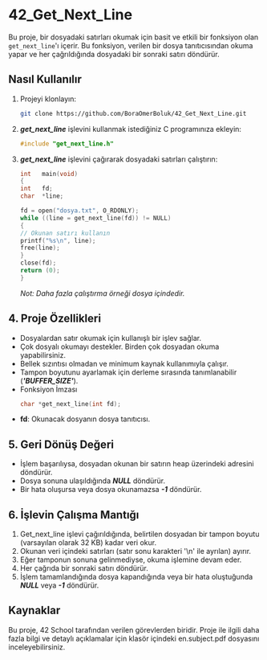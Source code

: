 # 42_Get_Next_Line

Bu proje, bir dosyadaki satırları okumak için basit ve etkili bir fonksiyon olan `get_next_line`'ı içerir. Bu fonksiyon, verilen bir dosya tanıtıcısından okuma yapar ve her çağrıldığında dosyadaki bir sonraki satırı döndürür.

## Nasıl Kullanılır

1. Projeyi klonlayın:
   ```sh
   git clone https://github.com/BoraOmerBoluk/42_Get_Next_Line.git
   ```
   
2. **_get_next_line_** işlevini kullanmak istediğiniz C programınıza ekleyin:
   ```C
   #include "get_next_line.h"
   ```
   
3. **_get_next_line_** işlevini çağırarak dosyadaki satırları çalıştırın:
   ```C
   int   main(void)
   {
   int   fd;
   char  *line;

   fd = open("dosya.txt", O_RDONLY);
   while ((line = get_next_line(fd)) != NULL)
   {
   // Okunan satırı kullanın
   printf("%s\n", line);
   free(line);
   }
   close(fd);
   return (0);
   }
   ```
   _Not: Daha fazla çalıştırma örneği dosya içindedir._
   
## 4. Proje Özellikleri 
- Dosyalardan satır okumak için kullanışlı bir işlev sağlar.
- Çok dosyalı okumayı destekler. Birden çok dosyadan okuma yapabilirsiniz.
- Bellek sızıntısı olmadan ve minimum kaynak kullanımıyla çalışır.
- Tampon boyutunu ayarlamak için derleme sırasında tanımlanabilir (**_'BUFFER_SIZE'_**).
- Fonksiyon İmzası
   ```C
   char	*get_next_line(int fd);
   ```
- **fd**: Okunacak dosyanın dosya tanıtıcısı.

## 5. Geri Dönüş Değeri  
- İşlem başarılıysa, dosyadan okunan bir satırın heap üzerindeki adresini döndürür.
- Dosya sonuna ulaşıldığında **_NULL_** döndürür.
- Bir hata oluşursa veya dosya okunamazsa **_-1_** döndürür.

## 6. İşlevin Çalışma Mantığı  
1. Get_next_line işlevi çağırıldığında, belirtilen dosyadan bir tampon boyutu (varsayılan olarak 32 KB) kadar veri okur.  
2. Okunan veri içindeki satırları (satır sonu karakteri '\n' ile ayrılan) ayırır.  
3. Eğer tamponun sonuna gelinmediyse, okuma işlemine devam eder.  
4. Her çağrıda bir sonraki satırı döndürür.  
5. İşlem tamamlandığında dosya kapandığında veya bir hata oluştuğunda **_NULL_** veya **_-1_** döndürür.  

## Kaynaklar  
Bu proje, 42 School tarafından verilen görevlerden biridir. Proje ile ilgili daha fazla bilgi ve detaylı açıklamalar için klasör içindeki en.subject.pdf dosyasını inceleyebilirsiniz.
